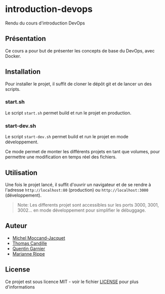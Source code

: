 # introduction-devops

Rendu du cours d'introduction DevOps

## Présentation

Ce cours a pour but de présenter les concepts de base du DevOps, avec Docker.

## Installation

Pour installer le projet, il suffit de cloner le dépôt git et de lancer un des scripts.

### start.sh

Le script `start.sh` permet build et run le projet en production.

### start-dev.sh

Le script `start-dev.sh` permet build et run le projet en mode développement.

Ce mode permet de monter les différents projets en tant que volumes, pour permettre une modification en temps réel des fichiers.

## Utilisation

Une fois le projet lancé, il suffit d'ouvrir un navigateur et de se rendre à l'adresse `http://localhost:80` (production) ou `http://localhost:3000` (développement).

> Note: Les differents projet sont accessibles sur les ports 3000, 3001, 3002... en mode développement pour simplifier le débuggage.

## Auteur

- [Michel Moccand-Jacquet](https://github.com/Kan-A-Pesh)
- [Thomas Candille](https://github.com/ThomasCandille)
- [Quentin Garnier](https://github.com/F1N3X)
- [Marianne Rippe](https://github.com/Wolap)

## License

Ce projet est sous licence MIT - voir le fichier [LICENSE](LICENSE) pour plus d'informations

